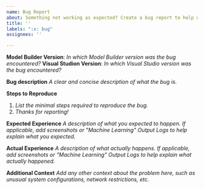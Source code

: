 ```yaml
---
name: Bug Report
about: Something not working as expected? Create a bug report to help us improve.
title: ''
labels: ":x: bug"
assignees: ''

---
```


**Model Builder Version**: _In which Model Builder version was the bug encountered?_
**Visual Studion Version**: _In which Visual Studio version was the bug encountered?_

**Bug description**
_A clear and concise description of what the bug is._

**Steps to Reproduce**
1. _List the minimal steps required to reproduce the bug._
2. _Thanks for reporting!_

**Expected Experience**
_A description of what you expected to happen. If applicable, add screenshots or "Machine Learning" Output Logs to help explain what you expected._

**Actual Experience**
_A description of what actually happens. If applicable, add screenshots or "Machine Learning" Output Logs to help explain what actually happened._

**Additional Context**
_Add any other context about the problem here, such as unusual system configurations, network restrictions, etc._
